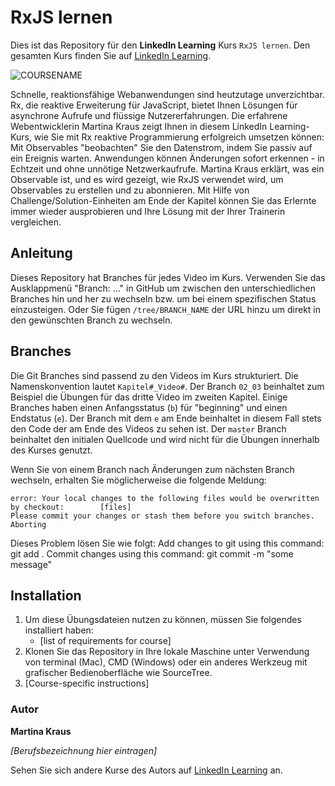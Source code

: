 # RxJS lernen

Dies ist das Repository für den **LinkedIn Learning** Kurs `RxJS lernen`. Den gesamten Kurs finden Sie auf [LinkedIn Learning][lil-course-url].

![COURSENAME][lil-thumbnail-url] 

Schnelle, reaktionsfähige Webanwendungen sind heutzutage unverzichtbar. Rx, die reaktive Erweiterung für JavaScript, bietet Ihnen Lösungen für asynchrone Aufrufe und flüssige Nutzererfahrungen. Die erfahrene Webentwicklerin Martina Kraus zeigt Ihnen in diesem LinkedIn Learning-Kurs, wie Sie mit Rx reaktive Programmierung erfolgreich umsetzen können: Mit Observables "beobachten" Sie den Datenstrom, indem Sie passiv auf ein Ereignis warten. Anwendungen können Änderungen sofort erkennen - in Echtzeit und ohne unnötige Netzwerkaufrufe. Martina Kraus erklärt, was ein Observable ist, und es wird gezeigt, wie RxJS verwendet wird, um Observables zu erstellen und zu abonnieren. Mit Hilfe von Challenge/Solution-Einheiten am Ende der Kapitel können Sie das Erlernte immer wieder ausprobieren und Ihre Lösung mit der Ihrer Trainerin vergleichen.

## Anleitung

Dieses Repository hat Branches für jedes Video im Kurs. Verwenden Sie das Ausklappmenü "Branch: ..." in GitHub um zwischen den unterschiedlichen Branches hin und her zu wechseln bzw. um bei einem spezifischen Status einzusteigen. Oder Sie fügen `/tree/BRANCH_NAME` der URL hinzu um direkt in den gewünschten Branch zu wechseln.

## Branches

Die Git Branches sind passend zu den Videos im Kurs strukturiert. Die Namenskonvention lautet `Kapitel#_Video#`. Der Branch `02_03` beinhaltet zum Beispiel die Übungen für das dritte Video im zweiten Kapitel. 
Einige Branches haben einen Anfangsstatus (`b`) für "beginning" und einen Endstatus (`e`). Der Branch mit dem `e` am Ende beinhaltet in diesem Fall stets den Code der am Ende des Videos zu sehen ist. Der `master` Branch beinhaltet den initialen Quellcode und wird nicht für die Übungen innerhalb des Kurses genutzt.

Wenn Sie von einem Branch nach Änderungen zum nächsten Branch wechseln, erhalten Sie möglicherweise die folgende Meldung:

```
error: Your local changes to the following files would be overwritten by checkout:        [files]
Please commit your changes or stash them before you switch branches.
Aborting
```

Dieses Problem lösen Sie wie folgt:
    Add changes to git using this command: git add .
    Commit changes using this command: git commit -m "some message"

## Installation

1. Um diese Übungsdateien nutzen zu können, müssen Sie folgendes installiert haben:
   - [list of requirements for course]
2. Klonen Sie das Repository in Ihre lokale Maschine unter Verwendung von terminal (Mac), CMD (Windows) oder ein anderes Werkzeug mit grafischer Bedienoberfläche wie SourceTree.
3. [Course-specific instructions]

### Autor

**Martina Kraus**

_[Berufsbezeichnung hier eintragen]_

Sehen Sie sich andere Kurse des Autors auf [LinkedIn Learning](https://www.linkedin.com/learning/instructors/martina-kraus) an.

[0]: # (Replace these placeholder URLs with actual course URLs)
[lil-course-url]: https://www.linkedin.com/learning/rxjs-lernen/schnell-und-einfach-in-die-reaktive-programmierung-mit-rxjs-einsteigen
[lil-thumbnail-url]: https://media.licdn.com/dms/image/D560DAQGn2cKm3rKRGQ/learning-public-crop_675_1200/0/1694149553132?e=1694764800&v=beta&t=IuEtdSZqrJj2mvEpsdqTQHkwgG-rKdQUFjJsPeEOoOA
